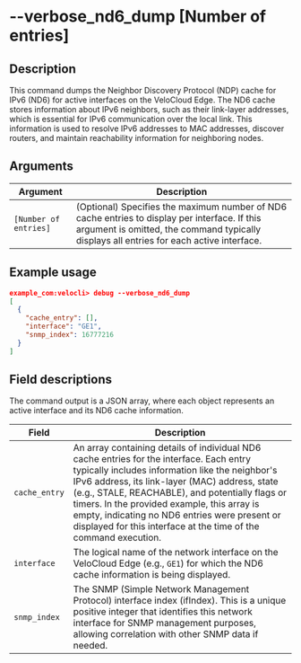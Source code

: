 # --verbose_nd6_dump [Number of entries]

## Description
This command dumps the Neighbor Discovery Protocol (NDP) cache for IPv6 (ND6) for active interfaces on the VeloCloud Edge. The ND6 cache stores information about IPv6 neighbors, such as their link-layer addresses, which is essential for IPv6 communication over the local link. This information is used to resolve IPv6 addresses to MAC addresses, discover routers, and maintain reachability information for neighboring nodes.

## Arguments
| Argument            | Description                                                                                                |
|---------------------|------------------------------------------------------------------------------------------------------------|
| `[Number of entries]` | (Optional) Specifies the maximum number of ND6 cache entries to display per interface. If this argument is omitted, the command typically displays all entries for each active interface. |

## Example usage
```json
example_com:velocli> debug --verbose_nd6_dump
[
  {
    "cache_entry": [],
    "interface": "GE1",
    "snmp_index": 16777216
  }
]
```

## Field descriptions
The command output is a JSON array, where each object represents an active interface and its ND6 cache information.

| Field         | Description                                                                                                                                                                                                                            |
|---------------|----------------------------------------------------------------------------------------------------------------------------------------------------------------------------------------------------------------------------------------|
| `cache_entry` | An array containing details of individual ND6 cache entries for the interface. Each entry typically includes information like the neighbor's IPv6 address, its link-layer (MAC) address, state (e.g., STALE, REACHABLE), and potentially flags or timers. In the provided example, this array is empty, indicating no ND6 entries were present or displayed for this interface at the time of the command execution. |
| `interface`   | The logical name of the network interface on the VeloCloud Edge (e.g., `GE1`) for which the ND6 cache information is being displayed.                                                                                                    |
| `snmp_index`  | The SNMP (Simple Network Management Protocol) interface index (ifIndex). This is a unique positive integer that identifies this network interface for SNMP management purposes, allowing correlation with other SNMP data if needed.      |